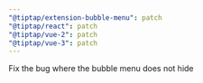 ```yaml
---
"@tiptap/extension-bubble-menu": patch
"@tiptap/react": patch
"@tiptap/vue-2": patch
"@tiptap/vue-3": patch
---
```


Fix the bug where the bubble menu does not hide
